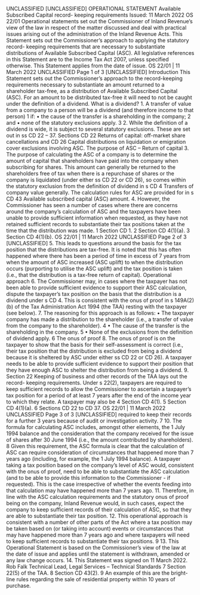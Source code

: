 UNCLASSIFIED \[UNCLASSIFIED\] OPERATIONAL STATEMENT Available Subscribed Capital record- keeping requirements Issued: 11 March 2022 OS 22/01 Operational statements set out the Commissioner of Inland Revenue’s view of the law in respect of the matter discussed and deal with practical issues arising out of the administration of the Inland Revenue Acts. This Statement sets out the Commissioner’s approach to applying the statutory record- keeping requirements that are necessary to substantiate distributions of Available Subscribed Capital (ASC). All legislative references in this Statement are to the Income Tax Act 2007, unless specified otherwise. This Statement applies from the date of issue. OS 22/01 | 11 March 2022 UNCLASSIFIED Page 1 of 3 \[UNCLASSIFIED\] Introduction This Statement sets out the Commissioner’s approach to the record-keeping requirements necessary to substantiate an amount returned to a shareholder tax-free, as a distribution of Available Subscribed Capital (ASC). For an amount to be distributed tax-free it will need to not be caught under the definition of a dividend. What is a dividend? 1. A transfer of value from a company to a person will be a dividend (and therefore income to that person) 1 if: • the cause of the transfer is a shareholding in the company; 2 and • none of the statutory exclusions apply. 3 2. While the definition of a dividend is wide, it is subject to several statutory exclusions. These are set out in ss CD 22 – 37. Sections CD 22 Returns of capital: off-market share cancellations and CD 26 Capital distributions on liquidation or emigration cover exclusions involving ASC. The purpose of ASC – Return of capital 3. The purpose of calculating the ASC of a company is to determine the amount of capital that shareholders have paid into the company when subscribing for shares. This amount can generally be returned to the shareholders free of tax when there is a repurchase of shares or the company is liquidated (under either ss CD 22 or CD 26), so comes within the statutory exclusion from the definition of dividend in s CD 4 Transfers of company value generally. The calculation rules for ASC are provided for in s CD 43 Available subscribed capital (ASC) amount. 4. However, the Commissioner has seen a number of cases where there are concerns around the company’s calculation of ASC and the taxpayers have been unable to provide sufficient information when requested, as they have not retained sufficient records to substantiate their tax positions taken at the time that the distribution was made. 1 Section CD 1. 2 Section CD 4(1)(a). 3 Section CD 4(1)(b). OS 22/01 | 11 March 2022 UNCLASSIFIED Page 2 of 3 \[UNCLASSIFIED\] 5. This leads to questions around the basis for the tax position that the distributions are tax-free. It is noted that this has often happened where there has been a period of time in excess of 7 years from when the amount of ASC increased (ASC uplift) to when the distribution occurs (purporting to utilise the ASC uplift) and the tax position is taken (i.e., that the distribution is a tax-free return of capital). Operational approach 6. The Commissioner may, in cases where the taxpayer has not been able to provide sufficient evidence to support their ASC calculation, dispute the taxpayer’s tax position on the basis that the distribution is a dividend under s CD 4. This is consistent with the onus of proof in s 149A(2)(b) of the Tax Administration Act 1994 (the TAA) resting with the taxpayer (see below). 7. The reasoning for this approach is as follows: • The taxpayer company has made a distribution to the shareholder (i.e., a transfer of value from the company to the shareholder). 4 • The cause of the transfer is the shareholding in the company. 5 • None of the exclusions from the definition of dividend apply. 6 The onus of proof 8. The onus of proof is on the taxpayer to show that the basis for their self-assessment is correct (i.e., their tax position that the distribution is excluded from being a dividend because it is sheltered by ASC under either ss CD 22 or CD 26). A taxpayer needs to be able to provide sufficient evidence to support their position that they have enough ASC to shelter the distribution from being a dividend. 9. Section 22 Keeping of business and other records of the TAA lays out the record- keeping requirements. Under s 22(2), taxpayers are required to keep sufficient records to allow the Commissioner to ascertain a taxpayer’s tax position for a period of at least 7 years after the end of the income year to which they relate. A taxpayer may also be 4 Section CD 4(1). 5 Section CD 4(1)(a). 6 Sections CD 22 to CD 37. OS 22/01 | 11 March 2022 UNCLASSIFIED Page 3 of 3 \[UNCLASSIFIED\] required to keep their records for a further 3 years because of audit or investigation activity. 7 10. The formula for calculating ASC includes, amongst other elements, the 1 July 1994 balance and the consideration that the company received for the issue of shares after 30 June 1994 (i.e., the amount contributed by shareholders). 8 Given this requirement, the ASC formula is clear that the calculation of ASC can require consideration of circumstances that happened more than 7 years ago (including, for example, the 1 July 1994 balance). A taxpayer taking a tax position based on the company’s level of ASC would, consistent with the onus of proof, need to be able to substantiate the ASC calculation (and to be able to provide this information to the Commissioner - if requested). This is the case irrespective of whether the events feeding into that calculation may have happened more than 7 years ago. 11. Therefore, in line with the ASC calculation requirements and the statutory onus of proof being on the company, Inland Revenue would, in such cases, expect the company to keep sufficient records of their calculation of ASC, so that they are able to substantiate their tax position. 12. This operational approach is consistent with a number of other parts of the Act where a tax position may be taken based on (or taking into account) events or circumstances that may have happened more than 7 years ago and where taxpayers will need to keep sufficient records to substantiate their tax positions. 9 13. This Operational Statement is based on the Commissioner’s view of the law at the date of issue and applies until the statement is withdrawn, amended or any law change occurs. 14. This Statement was signed on 11 March 2022. Rob Falk Technical Lead, Legal Services – Technical Standards 7 Section 22(5) of the TAA. 8 Section CD 43(2). 9 An example of this are the bright-line rules regarding the sale of residential property within 10 years of purchase.